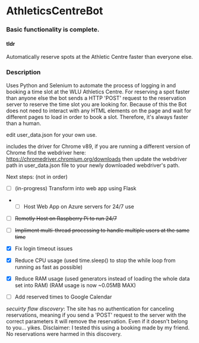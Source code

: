 # AthleticsCentreBot
### Basic functionality is complete.

#### tldr
Automatically reserve spots at the Athletic Centre faster than everyone else.

### Description
Uses Python and Selenium to automate the process of logging in and booking a time slot at the WLU Athletics Centre.
For reserving a spot faster than anyone else the bot sends a HTTP 'POST' request to the reservation server to reserve the time slot you are looking for.
Because of this the Bot does not need to interact with any HTML elements on the page and wait for different pages to load in order to book a slot.
Therefore, it's always faster than a human.

edit user_data.json for your own use.

includes the driver for Chrome v89, if you are running a different version of Chrome find the webdriver here: https://chromedriver.chromium.org/downloads then update the webdriver path in user_data.json file to your newly downloaded webdriver's path.



Next steps: (not in order)
 - [ ] (in-progress) Transform into web app using Flask
 - - [ ] Host Web App on Azure servers for 24/7 use
 - [ ] ~~Remotly Host on Raspberry Pi to run 24/7~~
 - [ ] ~~Impliment multi-thread processing to handle multiple users at the same time~~
 - [x] Fix login timeout issues
 - [x] Reduce CPU usage (used time.sleep() to stop the while loop from running as fast as possible)
 - [x] Reduce RAM usage (used generators instead of loading the whole data set into RAM) (RAM usage is now ~0.05MB MAX)
 - [ ] Add reserved times to Google Calendar


*secuirty flaw discovery*: The site has no authentication for canceling reservations, meaning if you send a 'POST' request to the server with the correct parameters it will remove the reservation. Even if it doesn't belong to you... yikes.
Disclaimer: I tested this using a booking made by my friend. No reservations were harmed in this discovery.
